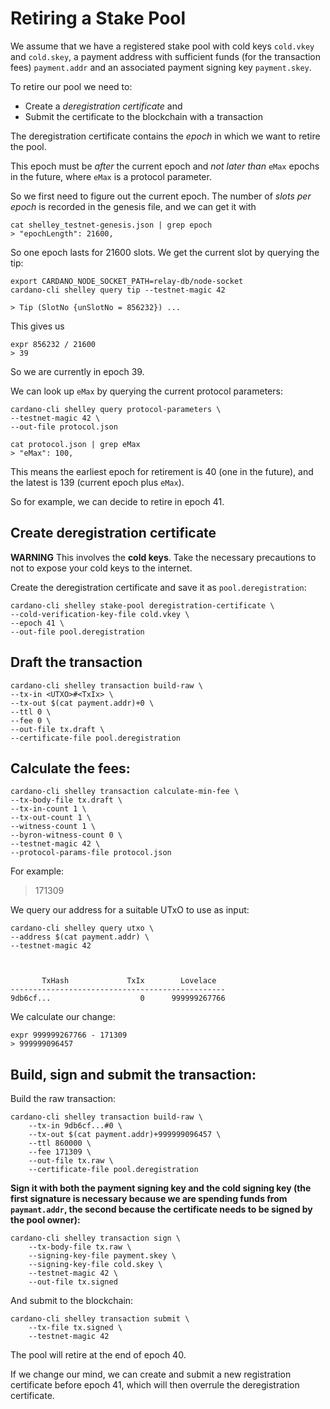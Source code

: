 # Retiring a Stake Pool

We assume that we have a registered stake pool with cold keys `cold.vkey` and `cold.skey`, a payment address with sufficient funds \(for the transaction fees\) `payment.addr` and an associated payment signing key `payment.skey`.

To retire our pool we need to:

* Create a _deregistration certificate_ and
* Submit the certificate to the blockchain with a transaction

The deregistration certificate contains the _epoch_ in which we want to retire the pool.

This epoch must be _after_ the current epoch and _not later than_ `eMax` epochs in the future, where `eMax` is a protocol parameter.

So we first need to figure out the current epoch. The number of _slots per epoch_ is recorded in the genesis file, and we can get it with

```text
cat shelley_testnet-genesis.json | grep epoch
> "epochLength": 21600,
```

So one epoch lasts for 21600 slots. We get the current slot by querying the tip:

```text
export CARDANO_NODE_SOCKET_PATH=relay-db/node-socket
cardano-cli shelley query tip --testnet-magic 42

> Tip (SlotNo {unSlotNo = 856232}) ...
```

This gives us

```text
expr 856232 / 21600
> 39
```

So we are currently in epoch 39.

We can look up `eMax` by querying the current protocol parameters:

```text
cardano-cli shelley query protocol-parameters \
--testnet-magic 42 \
--out-file protocol.json

cat protocol.json | grep eMax
> "eMax": 100,
```

This means the earliest epoch for retirement is 40 \(one in the future\), and the latest is 139 \(current epoch plus `eMax`\).

So for example, we can decide to retire in epoch 41.

## Create deregistration certificate

**WARNING** This involves the **cold keys**. Take the necessary precautions to not to expose your cold keys to the internet.

Create the deregistration certificate and save it as `pool.deregistration`:

```text
cardano-cli shelley stake-pool deregistration-certificate \
--cold-verification-key-file cold.vkey \
--epoch 41 \
--out-file pool.deregistration
```

## Draft the transaction

```text
cardano-cli shelley transaction build-raw \
--tx-in <UTXO>#<TxIx> \
--tx-out $(cat payment.addr)+0 \
--ttl 0 \
--fee 0 \
--out-file tx.draft \
--certificate-file pool.deregistration
```

## Calculate the fees:

```text
cardano-cli shelley transaction calculate-min-fee \
--tx-body-file tx.draft \
--tx-in-count 1 \
--tx-out-count 1 \
--witness-count 1 \
--byron-witness-count 0 \
--testnet-magic 42 \
--protocol-params-file protocol.json
```

For example:

> 171309

We query our address for a suitable UTxO to use as input:

```text
cardano-cli shelley query utxo \
--address $(cat payment.addr) \
--testnet-magic 42



       TxHash             TxIx        Lovelace
------------------------------------------------
9db6cf...                    0      999999267766
```

We calculate our change:

```text
expr 999999267766 - 171309
> 999999096457
```

## Build, sign and submit the transaction:

Build the raw transaction:

```text
cardano-cli shelley transaction build-raw \
    --tx-in 9db6cf...#0 \
    --tx-out $(cat payment.addr)+999999096457 \
    --ttl 860000 \
    --fee 171309 \
    --out-file tx.raw \
    --certificate-file pool.deregistration
```

**Sign it with both the payment signing key and the cold signing key \(the first signature is necessary because we are spending funds from `paymant.addr`, the second because the certificate needs to be signed by the pool owner\):**

```text
cardano-cli shelley transaction sign \
    --tx-body-file tx.raw \
    --signing-key-file payment.skey \
    --signing-key-file cold.skey \
    --testnet-magic 42 \
    --out-file tx.signed
```

And submit to the blockchain:

```text
cardano-cli shelley transaction submit \
    --tx-file tx.signed \
    --testnet-magic 42
```

The pool will retire at the end of epoch 40.

If we change our mind, we can create and submit a new registration certificate before epoch 41, which will then overrule the deregistration certificate.


